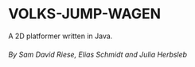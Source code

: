 # VOLKS-JUMP-WAGEN  
A 2D platformer written in Java.  

###### By Sam David Riese, Elias Schmidt and Julia Herbsleb
